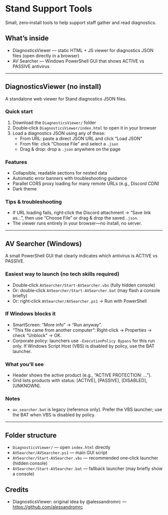 # Stand Support Tools

Small, zero‑install tools to help support staff gather and read diagnostics.

## What’s inside

- DiagnosticsViewer — static HTML + JS viewer for diagnostics JSON files (open directly in a browser)
- AV Searcher — Windows PowerShell GUI that shows ACTIVE vs PASSIVE antivirus

---

## DiagnosticsViewer (no install)

A standalone web viewer for Stand diagnostics JSON files.

### Quick start

1) Download the `DiagnosticsViewer/` folder
2) Double‑click `DiagnosticsViewer/index.html` to open it in your browser
3) Load a diagnostics JSON using any of these:
   - From URL: paste a direct JSON URL and click “Load JSON”
   - From file: click “Choose File” and select a `.json`
   - Drag & drop: drop a `.json` anywhere on the page

### Features

- Collapsible, readable sections for nested data
- Automatic error banners with troubleshooting guidance
- Parallel CORS proxy loading for many remote URLs (e.g., Discord CDN)
- Dark theme

### Tips & troubleshooting

- If URL loading fails, right‑click the Discord attachment → “Save link as…”, then use “Choose File” or drag & drop the saved `.json`.
- The viewer runs entirely in your browser—no install, no server.

---

## AV Searcher (Windows)

A small PowerShell GUI that clearly indicates which antivirus is ACTIVE vs PASSIVE.

### Easiest way to launch (no tech skills required)

- Double‑click `AVSearcher/Start-AVSearcher.vbs` (fully hidden console)
- Or: double‑click `AVSearcher/Start-AVSearcher.bat` (may flash a console briefly)
- Or: right‑click `AVSearcher/AVSearcher.ps1` → Run with PowerShell

### If Windows blocks it

- SmartScreen: “More info” → “Run anyway”.
- “This file came from another computer”: Right‑click → Properties → check “Unblock” → OK.
- Corporate policy: launchers use `-ExecutionPolicy Bypass` for this run only. If Windows Script Host (VBS) is disabled by policy, use the BAT launcher.

### What you’ll see

- Header shows the active product (e.g., “ACTIVE PROTECTION: …”).
- Grid lists products with status: [ACTIVE], [PASSIVE], [DISABLED], [UNKNOWN].

### Notes

- `av_searcher.bat` is legacy (reference only). Prefer the VBS launcher; use the BAT when VBS is disabled by policy.

---

## Folder structure

- `DiagnosticsViewer/` — open `index.html` directly
- `AVSearcher/AVSearcher.ps1` — main GUI script
- `AVSearcher/Start-AVSearcher.vbs` — recommended one‑click launcher (hidden console)
- `AVSearcher/Start-AVSearcher.bat` — fallback launcher (may briefly show a console)

## Credits

- DiagnosticsViewer: original idea by @alessandromrc — https://github.com/alessandromrc
